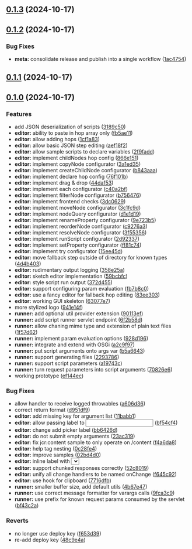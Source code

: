 ## [0.1.3](https://github.com/swisscom/JCR-Hopper/compare/v0.1.2...v0.1.3) (2024-10-17)

## [0.1.2](https://github.com/swisscom/JCR-Hopper/compare/v0.1.1...v0.1.2) (2024-10-17)


### Bug Fixes

* **meta:** consolidate release and publish into a single workflow ([1ac4754](https://github.com/swisscom/JCR-Hopper/commit/1ac475435ec363365e18c85fcff2b05ebae29486))

## [0.1.1](https://github.com/swisscom/JCR-Hopper/compare/v0.1.0...v0.1.1) (2024-10-17)

## [0.1.0](https://github.com/swisscom/JCR-Hopper/compare/ef144ec37492e90125b5e60d0bb0db35973e9c1c...v0.1.0) (2024-10-17)


### Features

* add JSON deserialization of scripts ([3189c50](https://github.com/swisscom/JCR-Hopper/commit/3189c5019fe555ae84725f063ac2eebe8f3ae4b9))
* **editor:** ability to paste in hop array only ([fb5ae11](https://github.com/swisscom/JCR-Hopper/commit/fb5ae11233cef147e5e628b98bda55176a3083da))
* **editor:** allow adding hops ([1cf1a83](https://github.com/swisscom/JCR-Hopper/commit/1cf1a832ece9d45f7a99440ab685d7b3fe1cccba))
* **editor:** allow basic JSON step editing ([aef18f2](https://github.com/swisscom/JCR-Hopper/commit/aef18f2ba28af67c46cbea0eb1b8f6bc363c2cb2))
* **editor:** allow sample scripts to declare variables ([2f9fadd](https://github.com/swisscom/JCR-Hopper/commit/2f9fadd8e136a789cbdda21756655d61bea52695))
* **editor:** implement childNodes hop config ([866e151](https://github.com/swisscom/JCR-Hopper/commit/866e151c0e7014fc66720f373a52ffbc8d421ca6))
* **editor:** implement copyNode configurator ([3a1ed35](https://github.com/swisscom/JCR-Hopper/commit/3a1ed3586f310572daea7e460f0b093208882b58))
* **editor:** implement createChildNode configurator ([b843aaa](https://github.com/swisscom/JCR-Hopper/commit/b843aaaa96a2d743015bb392277c2919eb9e0fa1))
* **editor:** implement declare hop config ([76f101b](https://github.com/swisscom/JCR-Hopper/commit/76f101b846da6f6a2520bc8aa6b5a97d8b3dfe21))
* **editor:** implement drag & drop ([44daf53](https://github.com/swisscom/JCR-Hopper/commit/44daf537faa649550e83876e1ef35b20f0e51fcb))
* **editor:** implement each configurator ([c40a2bf](https://github.com/swisscom/JCR-Hopper/commit/c40a2bfce5808a912d896090c7772cb2343ba5e2))
* **editor:** implement filterNode configurator ([b756476](https://github.com/swisscom/JCR-Hopper/commit/b7564768e9e7705a6d42abb66dbb6b0d0b0f4cbb))
* **editor:** implement frontend checks ([3dc0629](https://github.com/swisscom/JCR-Hopper/commit/3dc06291cfb13a3f6270a6b89fc03d2693360cfd))
* **editor:** implement moveNode configurator ([3c1fc9d](https://github.com/swisscom/JCR-Hopper/commit/3c1fc9d6f4ddc8bf050edb2fbc40627c9869c6d4))
* **editor:** implement nodeQuery configurator ([d1e1d19](https://github.com/swisscom/JCR-Hopper/commit/d1e1d199e2b80f3e8a58fa91e106f01eddebc1dd))
* **editor:** implement renameProperty configurator ([9e723b5](https://github.com/swisscom/JCR-Hopper/commit/9e723b5004e6fd684b5fe14e707f129b29bbb92e))
* **editor:** implement reorderNode configurator ([c9276a3](https://github.com/swisscom/JCR-Hopper/commit/c9276a38210338b0e3d581466674a1fd8a3a39bf))
* **editor:** implement resolveNode configurator ([3f55356](https://github.com/swisscom/JCR-Hopper/commit/3f55356d4edae9c0c80c637f4678c9bd56aedd8c))
* **editor:** implement runScript configurator ([2d92337](https://github.com/swisscom/JCR-Hopper/commit/2d9233735dc98d198e226d0400d452b99331935d))
* **editor:** implement setProperty configurator ([ff81c74](https://github.com/swisscom/JCR-Hopper/commit/ff81c7427834f6247685f8897df125d0ee3508ec))
* **editor:** implement try configurator ([15ee45d](https://github.com/swisscom/JCR-Hopper/commit/15ee45d20703439306165733be57010438d2fb37))
* **editor:** move fallback step outside of directory for known types ([4d4b403](https://github.com/swisscom/JCR-Hopper/commit/4d4b4032eb792caa165d99ed64c8addc2dad85af))
* **editor:** rudimentary output logging ([358e25a](https://github.com/swisscom/JCR-Hopper/commit/358e25a19509dffccecd5b46dcf7b76d65c6bd3a))
* **editor:** sketch editor implementation ([59bcbfc](https://github.com/swisscom/JCR-Hopper/commit/59bcbfc33719812662d8c55de7b953536a48fcd1))
* **editor:** style script run output ([372d455](https://github.com/swisscom/JCR-Hopper/commit/372d455c11450184ca684b1e47e8dfcff71bbf33))
* **editor:** support configuring param evaluation ([fb7b8c0](https://github.com/swisscom/JCR-Hopper/commit/fb7b8c0d528e0f0d2a2fbdaef70c3a5c43b7a51c))
* **editor:** use a fancy editor for fallback hop editing ([83ee303](https://github.com/swisscom/JCR-Hopper/commit/83ee3035f587c9c9d7a87b799ffcbbb296215fae))
* **editor:** working GUI skeleton ([63077e7](https://github.com/swisscom/JCR-Hopper/commit/63077e77fce9168b73402b8136b5f0bf4665d58f))
* more stylized logo ([941e14f](https://github.com/swisscom/JCR-Hopper/commit/941e14feb5d87e9db5920e04d886519edca11a01))
* **runner:** add optional util provider extension ([90113ef](https://github.com/swisscom/JCR-Hopper/commit/90113ef1ade930c2fd247b9196a05aa2301ae51f))
* **runner:** add script runner servlet endpoint ([6f2b58d](https://github.com/swisscom/JCR-Hopper/commit/6f2b58d2599d6aef298d13a89ded1813cd5237b2))
* **runner:** allow chaning mime type and extension of plain text files ([1f57d62](https://github.com/swisscom/JCR-Hopper/commit/1f57d62d992c94b6ff2d8d81576864cfac8933c6))
* **runner:** implement param evaluation options ([928d196](https://github.com/swisscom/JCR-Hopper/commit/928d196191173947c881602486f05c834acecd9d))
* **runner:** integrate and extend with OSGi ([a2c9f97](https://github.com/swisscom/JCR-Hopper/commit/a2c9f970c19895444756baa89b8d203e538ca781))
* **runner:** put script arguments onto args var ([b5a6643](https://github.com/swisscom/JCR-Hopper/commit/b5a66435e8b84fdbd31e7d489ea108a6c18ed38a))
* **runner:** support generating files ([2293786](https://github.com/swisscom/JCR-Hopper/commit/2293786866abfce09a173c7276daac99dca36569))
* **runner:** support script parameters ([a19743c](https://github.com/swisscom/JCR-Hopper/commit/a19743cd6726a9836f0e40898ebd0fd8b7c3581b))
* **runner:** turn request parameters into script arguments ([70826e6](https://github.com/swisscom/JCR-Hopper/commit/70826e6e7d7ed4f85f6153f5e718041eb4aa27b2))
* working prototype ([ef144ec](https://github.com/swisscom/JCR-Hopper/commit/ef144ec37492e90125b5e60d0bb0db35973e9c1c))


### Bug Fixes

* allow handler to receive logged throwables ([a606d36](https://github.com/swisscom/JCR-Hopper/commit/a606d363e486991dc5d7a02ed9fed063de8782ca))
* correct return format ([d951df9](https://github.com/swisscom/JCR-Hopper/commit/d951df96b6d84570b091ed594da7f29915517db5))
* **editor:** add missing key for argument list ([11babb1](https://github.com/swisscom/JCR-Hopper/commit/11babb12d39ad20991d67c4be5b2978ebe85a72f))
* **editor:** allow passing label to <Input> ([bf54cf4](https://github.com/swisscom/JCR-Hopper/commit/bf54cf435b0a938cf6db14b2d1419f82d9c7a011))
* **editor:** change add picker label ([bb6426d](https://github.com/swisscom/JCR-Hopper/commit/bb6426d6ce29ce7fb9b60db155e9b30ddead5402))
* **editor:** do not submit empty arguments ([23ac319](https://github.com/swisscom/JCR-Hopper/commit/23ac3195012cddc64d0490449adf588fa9f93475))
* **editor:** fix jcr:content sample to only operate on /content ([f4a6da8](https://github.com/swisscom/JCR-Hopper/commit/f4a6da85c836d1611b6d68daed3b18749c3843e9))
* **editor:** help tag nesting ([0c28fe4](https://github.com/swisscom/JCR-Hopper/commit/0c28fe4de7c2b666953f8c6c852462f67e291e0d))
* **editor:** improve samples ([02bd4d0](https://github.com/swisscom/JCR-Hopper/commit/02bd4d0e9a95bd6b6986bfbe27ce5d82505abd16))
* **editor:** inline label with <Select> ([ec9581a](https://github.com/swisscom/JCR-Hopper/commit/ec9581a72b86588f7e3ce83baace419c5ab10d1e))
* **editor:** support chunked responses correctly ([52c8019](https://github.com/swisscom/JCR-Hopper/commit/52c801941c7db9a2a6c22444bf98bb8e7b5a855a))
* **editor:** unify all change handlers to be named onChange ([f645c92](https://github.com/swisscom/JCR-Hopper/commit/f645c92215a654b4ddbf505bb95244dd270d8379))
* **editor:** use hook for clipboard ([7716dfb](https://github.com/swisscom/JCR-Hopper/commit/7716dfb6a4dddb3bdc6f632c9c6b18ed21a93147))
* **runner:** smaller buffer size, add default utils ([4b67e47](https://github.com/swisscom/JCR-Hopper/commit/4b67e47c3f4fc18e1e720bc86ac7529396ed5625))
* **runner:** use correct message formatter for varargs calls ([9fca3c9](https://github.com/swisscom/JCR-Hopper/commit/9fca3c9d6b263cd86cfb948ae0d84ca4421b98b7))
* **runner:** use prefix for known request params consumed by the servlet ([bf43c2a](https://github.com/swisscom/JCR-Hopper/commit/bf43c2a48b96de3666837ab37eebcaaf2bb65ee5))


### Reverts

* no longer use deploy key ([f653d39](https://github.com/swisscom/JCR-Hopper/commit/f653d39f019f5dabb90205f25c2a5fce9331a8f4))
* re-add deploy key ([48c9e4a](https://github.com/swisscom/JCR-Hopper/commit/48c9e4afc9edb244b0b4a9c5c7abebeb1cd71598))

